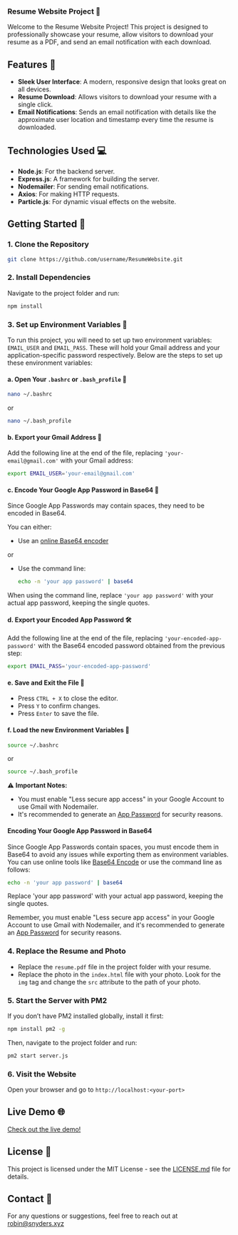 ### Resume Website Project 🌟

Welcome to the Resume Website Project! This project is designed to professionally showcase your resume, allow visitors to download your resume as a PDF, and send an email notification with each download.

## Features 🚀

- **Sleek User Interface**: A modern, responsive design that looks great on all devices.
- **Resume Download**: Allows visitors to download your resume with a single click.
- **Email Notifications**: Sends an email notification with details like the approximate user location and timestamp every time the resume is downloaded.

## Technologies Used 💻

- **Node.js**: For the backend server.
- **Express.js**: A framework for building the server.
- **Nodemailer**: For sending email notifications.
- **Axios**: For making HTTP requests.
- **Particle.js**: For dynamic visual effects on the website.

## Getting Started 🏁

### 1. Clone the Repository
```sh
git clone https://github.com/username/ResumeWebsite.git
```

### 2. Install Dependencies
Navigate to the project folder and run:
```sh
npm install
```

### 3. Set up Environment Variables 🌿

To run this project, you will need to set up two environment variables: `EMAIL_USER` and `EMAIL_PASS`. These will hold your Gmail address and your application-specific password respectively. Below are the steps to set up these environment variables:

#### a. Open Your `.bashrc` or `.bash_profile` 📂
```sh
nano ~/.bashrc
```
or
```sh
nano ~/.bash_profile
```

#### b. Export your Gmail Address 📧
Add the following line at the end of the file, replacing `'your-email@gmail.com'` with your Gmail address:
```sh
export EMAIL_USER='your-email@gmail.com'
```

#### c. Encode Your Google App Password in Base64 🔐
Since Google App Passwords may contain spaces, they need to be encoded in Base64. 

You can either:
- Use an [online Base64 encoder](https://www.base64encode.org/)
  
or
  
- Use the command line:
  ```sh
  echo -n 'your app password' | base64
  ```

When using the command line, replace `'your app password'` with your actual app password, keeping the single quotes.

#### d. Export your Encoded App Password 🛠
Add the following line at the end of the file, replacing `'your-encoded-app-password'` with the Base64 encoded password obtained from the previous step:
```sh
export EMAIL_PASS='your-encoded-app-password'
```

#### e. Save and Exit the File 💾
- Press `CTRL + X` to close the editor.
- Press `Y` to confirm changes.
- Press `Enter` to save the file.

#### f. Load the new Environment Variables 🔄
```sh
source ~/.bashrc
```
or
```sh
source ~/.bash_profile
```

⚠️ **Important Notes:**
- You must enable "Less secure app access" in your Google Account to use Gmail with Nodemailer.
- It's recommended to generate an [App Password](https://myaccount.google.com/apppasswords) for security reasons.

#### Encoding Your Google App Password in Base64
Since Google App Passwords contain spaces, you must encode them in Base64 to avoid any issues while exporting them as environment variables. You can use online tools like [Base64 Encode](https://www.base64encode.org/) or use the command line as follows:
```sh
echo -n 'your app password' | base64
```
Replace 'your app password' with your actual app password, keeping the single quotes.

Remember, you must enable "Less secure app access" in your Google Account to use Gmail with Nodemailer, and it's recommended to generate an [App Password](https://myaccount.google.com/apppasswords) for security reasons.

### 4. Replace the Resume and Photo
- Replace the `resume.pdf` file in the project folder with your resume.
- Replace the photo in the `index.html` file with your photo. Look for the `img` tag and change the `src` attribute to the path of your photo.

### 5. Start the Server with PM2
If you don’t have PM2 installed globally, install it first:
```sh
npm install pm2 -g
```
Then, navigate to the project folder and run:
```sh
pm2 start server.js
```

### 6. Visit the Website
Open your browser and go to `http://localhost:<your-port>`

## Live Demo 🌐

[Check out the live demo!](<https://snyders.xyz>)

## License 📄

This project is licensed under the MIT License - see the [LICENSE.md](LICENSE.md) file for details.

## Contact 📧

For any questions or suggestions, feel free to reach out at <robin@snyders.xyz>
